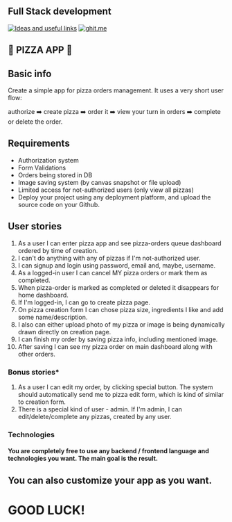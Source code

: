 ## Full Stack development


[![Ideas and useful links](https://img.shields.io/badge/google--doc-ideas-ff69b4.svg)](https://docs.google.com/spreadsheets/d/1bZJhYjK3VHOS2HmQb2Fs4aHfEBt8mp1F09j9nEEDaqE/edit#gid=818017811)
[![ghit.me](https://ghit.me/badge.svg?repo=Kottans/web)](https://ghit.me/repo/Kottans/web)



## :pizza: PIZZA APP :pizza:



## Basic info


Create a simple app for pizza orders management. It uses a very short user flow: 

authorize :arrow_right:  create pizza :arrow_right:  order it :arrow_right: view your turn in orders :arrow_right: complete or delete the order.


## Requirements


- Authorization system
- Form Validations
- Orders being stored in DB
- Image saving system (by canvas snapshot or file upload)
- Limited access for not-authorized users (only view all pizzas)
- Deploy your project using any deployment platform, and upload the source code on your Github.


## User stories

1. As a user I can enter pizza app and see pizza-orders queue dashboard ordered by time of creation.
2. I can't do anything with any of pizzas if I'm not-authorized user.
3. I can signup and login using password, email and, maybe, username.
4. As a logged-in user I can cancel MY pizza orders or mark them as completed.
5. When pizza-order is marked as completed or deleted it disappears for home dashboard.
6. If I'm logged-in, I can go to create pizza page.
7. On pizza creation form I can chose pizza size, ingredients I like and add some name/description.
8. I also can either upload photo of my pizza or image is being dynamically drawn directly on creation page.
9. I can finish my order by saving pizza info, including mentioned image.
10. After saving I can see my pizza order on main dashboard along with other orders.


### Bonus stories*

1. As a user I can edit my order, by clicking special button. The system should automatically send me to pizza edit form, which is kind of similar to creation form.
2. There is a special kind of user - admin. If I'm admin, I can edit/delete/complete any pizzas, created by any user.


### Technologies


#### You are completely free to use any backend / frontend language and technologies you want. The main goal is the result.


## You can also customize your app as you want.

# GOOD LUCK!

